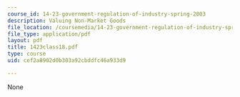 ```yaml
---
course_id: 14-23-government-regulation-of-industry-spring-2003
description: Valuing Non-Market Goods
file_location: /coursemedia/14-23-government-regulation-of-industry-spring-2003/cef2a8902d0b303a92cbddfc46a933d9_1423class18.pdf
file_type: application/pdf
layout: pdf
title: 1423class18.pdf
type: course
uid: cef2a8902d0b303a92cbddfc46a933d9

---
```

None